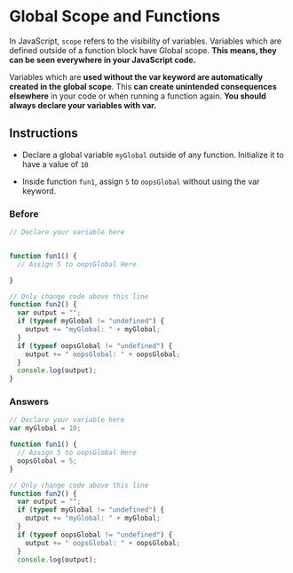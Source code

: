 # Global Scope and Functions

In JavaScript, `scope` refers to the visibility of variables.
Variables which are defined outside of a function block have
Global scope. **This means, they can be seen everywhere in your
JavaScript code.**

Variables which are **used without the var keyword are automatically
created in the global scope**. This **can create unintended consequences
elsewhere** in your code or when running a function again. **You should
always declare your variables with var.**

## Instructions
 - Declare a global variable `myGlobal` outside of any function.
 Initialize it to have a value of `10`

 - Inside function `fun1`, assign `5` to `oopsGlobal` without using the var keyword.

### Before

```javascript
// Declare your variable here


function fun1() {
  // Assign 5 to oopsGlobal Here

}

// Only change code above this line
function fun2() {
  var output = "";
  if (typeof myGlobal != "undefined") {
    output += "myGlobal: " + myGlobal;
  }
  if (typeof oopsGlobal != "undefined") {
    output += " oopsGlobal: " + oopsGlobal;
  }
  console.log(output);
}
```

### Answers

```javascript
// Declare your variable here
var myGlobal = 10;

function fun1() {
  // Assign 5 to oopsGlobal Here
  oopsGlobal = 5;
}

// Only change code above this line
function fun2() {
  var output = "";
  if (typeof myGlobal != "undefined") {
    output += "myGlobal: " + myGlobal;
  }
  if (typeof oopsGlobal != "undefined") {
    output += " oopsGlobal: " + oopsGlobal;
  }
  console.log(output);

```
